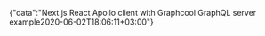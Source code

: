 {"data":"Next.js React Apollo client with Graphcool GraphQL server example2020-06-02T18:06:11+03:00"}
